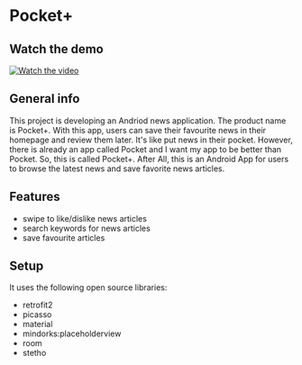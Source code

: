 # Pocket+
## Watch the demo
[![Watch the video](https://i.imgur.com/7ctzH1F.png)](https://streamable.com/bpo7h1)


## General info
This project is developing an Andriod news application. The product name is Pocket+. With this app, users can save their favourite news in their homepage and 
review them later. It's like put news in their pocket. However, there is already an app called Pocket and I want my app to be better than Pocket. So, this is called Pocket+.
After All, this is an Android App for users to browse the latest news and save favorite news articles.

## Features
* swipe to like/dislike news articles 
* search keywords for news articles
* save favourite articles
	
## Setup
It uses the following open source libraries:
* retrofit2
* picasso
* material
* mindorks:placeholderview
* room
* stetho
